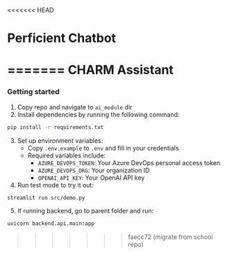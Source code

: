 <<<<<<< HEAD
# Perficient Chatbot
=======
CHARM Assistant
====

### Getting started
1. Copy repo and navigate to `ai_module` dir
2. Install dependencies by running the following command:
```bash
pip install -r requirements.txt
```
3. Set up environment variables:
   - Copy `.env.example` to `.env` and fill in your credentials
   - Required variables include:
     - `AZURE_DEVOPS_TOKEN`: Your Azure DevOps personal access token
     - `AZURE_DEVOPS_ORG`: Your organization ID
     - `OPENAI_API_KEY`: Your OpenAI API key
4. Run test mode to try it out:
```bash
streamlit run src/demo.py
```
5. If running backend, go to parent folder and run:
```bash
uvicorn backend.api.main:app
```
>>>>>>> faecc72 (migrate from school repo)
